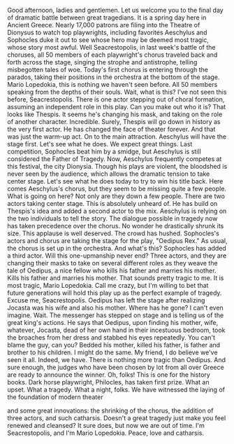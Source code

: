 
Good afternoon, ladies and gentlemen.
Let us welcome you to the final day of
dramatic battle between great tragedians.
It is a spring day here in Ancient Greece.
Nearly 17,000 patrons are filing
into the Theatre of Dionysus
to watch top playwrights,
including favorites Aeschylus
and Sophocles duke it out
to see whose hero 
may be deemed most tragic,
whose story most awful.
Well Seacrestopolis,
in last week&#39;s battle of the choruses,
all 50 members of each playwright&#39;s chorus
traveled back and forth across the stage,
singing the strophe and antistrophe,
telling misbegotten tales of woe.
Today&#39;s first chorus is entering 
through the parados,
taking their positions in the orchestra
at the bottom of the stage.
Mario Lopedokia, this is nothing
we haven&#39;t seen before.
All 50 members speaking
from the depths of their souls.
Wait, what is this?
I&#39;ve not seen this before, Seacrestopolis.
There is one actor stepping out
of choral formation,
assuming an independent role in this play.
Can you make out who it is?
That looks like Thespis.
It seems he&#39;s changing his mask,
and taking on the role 
of another character.
Incredible. Surely, Thespis will go down
in history as the very first actor.
He has changed 
the face of theater forever.
And that was just the warm-up act.
On to the main attraction.
Aeschylus will have the stage first.
Let&#39;s see what he does.
We expect great things.
Last competition, 
Sophocles beat him by a smidge,
but Aeschylus is still considered
the Father of Tragedy.
Now, Aeschylus frequently competes
at this festival, the city Dionysia.
Though his plays are violent,
the bloodshed is never 
seen by the audience,
which allows the dramatic tension
to take center stage.
Let&#39;s see what he does today
to try to win his title back.
Here comes Aeschylus&#39;s chorus,
but they seem to be missing 
quite a few people.
What is going on here?
Not only are they down a few people.
There are two actors taking center stage.
This is absolutely unheard of.
He has build on Thespis&#39;s idea
and added a second actor to the mix.
Aeschylus is relying on 
the two individuals to tell the story.
The dialogue possible in tragedy
now has taken precedence over the chorus.
No wonder he drastically shrunk its size.
This applause is well deserved.
The crowd has hushed.
Sophocles&#39;s actors and chorus
are taking the stage for the play,
&quot;Oedipus Rex.&quot;
As usual, the chorus 
is set up in the orchestra.
And what&#39;s this?
Sophocles has added a third actor.
Will this one-upmanship never end?
Three actors,
and they are changing their masks
to take on several different roles
as they weave the tale of Oedipus,
a nice fellow who kills his father
and marries his mother.
Kills his father and marries his mother.
That sounds pretty tragic to me.
It is most tragic, Mario Lopedokia.
Call me crazy, but I&#39;m willing to bet
that future generations
will hold this play up 
as the perfect example of tragedy.
Excuse me, Seacrestopolis.
Oedipus has left the stage after realizing
Jocasta was his wife and also his mother.
Where has he gone?
I can&#39;t even imagine.
Wait. The messenger has stepped on stage
and is telling us 
of the great king&#39;s actions.
He says that Oedipus, upon finding
his mother, wife, whatever, Jocasta,
dead of her own hand 
in their incestuous bedroom,
took the broaches from her dress
and stabbed his eyes repeatedly.
You can&#39;t blame the guy, can you?
Bedded his mother, killed his father,
is father and brother to his children.
I might do the same.
My friend, I do believe we&#39;ve seen it all.
Indeed, we have.
There is nothing more tragic than Oedipus.
And sure enough, the judges who have
been chosen by lot from all over Greece
are ready to announce the winner.
Oh, folks! This is one 
for the history books.
Dark horse playwright, Philocles,
has taken first prize.
What an upset. What a tragedy.
What a night, folks.
We have witnessed the laying
of the foundation of modern theater

and some great innovations:
the shrinking of the chorus,
the addition of three actors,
and such catharsis.
Doesn&#39;t a great tragedy just make you feel
renewed and cleansed?
It sure does, but now we are out of time.
I&#39;m Seacrestopolis,
and I&#39;m Mario Lopedokia.
Peace, love and catharsis.

